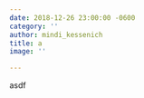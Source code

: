 ```yaml
---
date: 2018-12-26 23:00:00 -0600
category: ''
author: mindi_kessenich
title: a
image: ''

---
```

asdf
